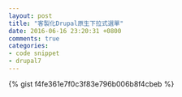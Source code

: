 ```yaml
---
layout: post
title: "客製化Drupal原生下拉式選單"
date: 2016-06-16 23:20:31 +0800
comments: true
categories: 
- code snippet
- drupal7
---
```

{% gist f4fe361e7f0c3f83e796b006b8f4cbeb  %}
